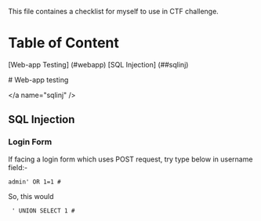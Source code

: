 This file containes a checklist for myself to use in CTF challenge.

# Table of Content
[Web-app Testing] (#webapp)
[SQL Injection] (##sqlinj)


<a name="webapp" />
# Web-app testing

</a name="sqlinj" />
## SQL Injection

### Login Form 
If facing a login form which uses POST request, try type below in username field:-

```
admin' OR 1=1 #
```

So, this would 


```
 ' UNION SELECT 1 # 
```





